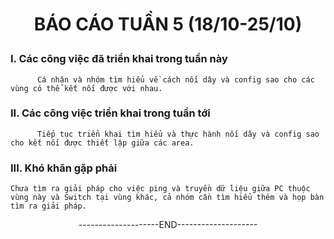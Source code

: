 # <p align="center"> BÁO CÁO TUẦN 5 (18/10-25/10) </p>
### **I. Các công việc đã triển khai trong tuần này**
          Cá nhân và nhóm tìm hiểu về cách nối dây và config sao cho các vùng có thể kết nối được với nhau.
### **II. Các công việc triển khai trong tuần tới**
          Tiếp tục triển khai tìm hiểu và thực hành nối dây và config sao cho kết nối được thiết lập giữa các area.
   
### **III. Khó khăn gặp phải**
   
    Chưa tìm ra giải pháp cho việc ping và truyền dữ liệu giữa PC thuộc vùng này và Switch tại vùng khác, cả nhóm cần tìm hiểu thêm và họp bàn tìm ra giải pháp.



<div align="center">--------------------END--------------------</div>






